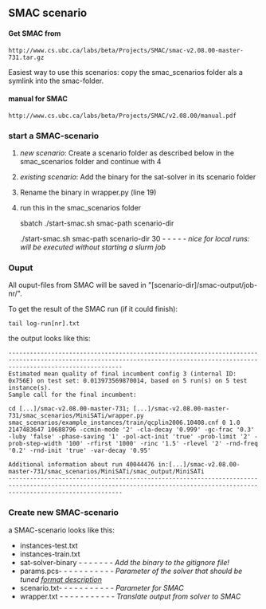## SMAC scenario

#### Get SMAC from
    http://www.cs.ubc.ca/labs/beta/Projects/SMAC/smac-v2.08.00-master-731.tar.gz

Easiest way to use this scenarios: copy the smac_scenarios folder als a symlink into the smac-folder.

#### manual for SMAC
    http://www.cs.ubc.ca/labs/beta/Projects/SMAC/v2.08.00/manual.pdf


### start a SMAC-scenario

1. *new scenario*: Create a scenario folder as described below in the smac_scenarios folder and continue with 4
   
2. *existing scenario*: Add the binary for the sat-solver in its scenario folder
3. Rename the binary in wrapper.py (line 19)
4. run this in the smac_scenarios folder

    sbatch ./start-smac.sh  smac-path  scenario-dir

    ./start-smac.sh  smac-path  scenario-dir  30 - - - - - *nice for local runs: will be executed without starting a slurm job*



### Ouput

All ouput-files from SMAC will be saved in "[scenario-dir]/smac-output/job-nr/".

To get the result of the SMAC run (if it could finish): 
    
    tail log-run[nr].txt


the output looks like this:


    ----------------------------------------------------------------------------------------------------------------------------------------------------------------------------
    Estimated mean quality of final incumbent config 3 (internal ID: 0x756E) on test set: 0.013973569870014, based on 5 run(s) on 5 test instance(s).
    Sample call for the final incumbent:

    cd [...]/smac-v2.08.00-master-731; [...]/smac-v2.08.00-master-731/smac_scenarios/MiniSATi/wrapper.py smac_scenarios/example_instances/train/qcplin2006.10408.cnf 0 1.0 2147483647 10688796 -ccmin-mode '2' -cla-decay '0.999' -gc-frac '0.3' -luby 'false' -phase-saving '1' -pol-act-init 'true' -prob-limit '2' -prob-step-width '100' -rfirst '1000' -rinc '1.5' -rlevel '2' -rnd-freq '0.2' -rnd-init 'true' -var-decay '0.95' 

    Additional information about run 40044476 in:[...]/smac-v2.08.00-master-731/smac_scenarios/MiniSATi/smac_output/MiniSATi
    ----------------------------------------------------------------------------------------------------------------------------------------------------------------------------



### Create new SMAC-scenario

a SMAC-scenario looks like this:

- instances-test.txt
- instances-train.txt
- sat-solver-binary - - - - - - - *Add the binary to the gitignore file!*
- params.pcs- - - - - - - - - - - *Parameter of the solver that should be tuned [format description](http://aclib.net/cssc2014/pcs-format.pdf)*
- scenario.txt- - - - - - - - - - - *Parameter for SMAC*
- wrapper.txt - - - - - - - - - - - *Translate output from solver to SMAC*